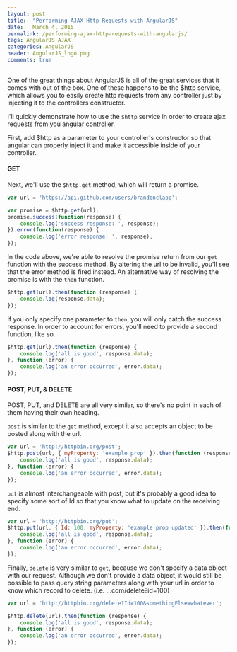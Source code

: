 ```yaml
---
layout: post
title:  "Performing AJAX Http Requests with AngularJS"
date:   March 4, 2015
permalink: /performing-ajax-http-requests-with-angularjs/
tags: AngularJS AJAX
categories: AngularJS
header: AngularJS_logo.png
comments: true
---
```


One of the great things about AngularJS is all of the great services that it comes with out of the box. One of these happens to be the $http service, which allows you to easily create http requests from any controller just by injecting it to the controllers constructor.

I'll quickly demonstrate how to use the `$http` service in order to create ajax requests from you angular controller.

First, add $http as a parameter to your controller's constructor so that angular can properly inject it and make it accessible inside of your controller.

#### GET

Next, we'll use the `$http.get` method, which will return a promise.

```javascript
var url = 'https://api.github.com/users/brandonclapp';

var promise = $http.get(url);
promise.success(function(response) {
    console.log('success response: ', response);
}).error(function(response) {
    console.log('error response: ', response);
});
```

In the code above, we're able to resolve the promise return from our `get` function with the success method. By altering the url to be invalid, you'll see that the error method is fired instead. An alternative way of resolving the promise is with the `then` function.

```javascript
$http.get(url).then(function (response) {
    console.log(response.data);
});
```

If you only specify one parameter to `then`, you will only catch the success response. In order to account for errors, you'll need to provide a second function, like so.

```javascript
$http.get(url).then(function (response) {
    console.log('all is good', response.data);
}, function (error) {
    console.log('an error occurred', error.data);
});
```

#### POST, PUT, & DELETE

POST, PUT, and DELETE are all very similar, so there's no point in each of them having their own heading.

`post` is similar to the `get` method, except it also accepts an object to be posted along with the url.

```javascript
var url = 'http://httpbin.org/post';
$http.post(url, { myProperty: 'example prop' }).then(function (response) {
    console.log('all is good', response.data);
}, function (error) {
    console.log('an error occurred', error.data);
});
```

`put` is almost interchangeable with post, but it's probably a good idea to specify some sort of Id so that you know what to update on the receiving end.

```javascript
var url = 'http://httpbin.org/put';
$http.put(url, { Id: 100, myProperty: 'example prop updated' }).then(function (response) {
    console.log('all is good', response.data);
}, function (error) {
    console.log('an error occurred', error.data);
});
```

Finally, `delete` is very similar to `get`, because we don't specify a data object with our request. Although we don't provide a data object, it would still be possible to pass query string parameters along with your url in order to know which record to delete. (i.e. ...com/delete?id=100)

```javascript
var url = 'http://httpbin.org/delete?Id=100&somethingElse=whatever';

$http.delete(url).then(function (response) {
    console.log('all is good', response.data);
}, function (error) {
    console.log('an error occurred', error.data);
});
```
